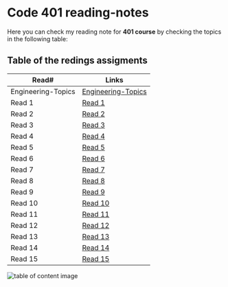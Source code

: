 # Code 401 reading-notes

Here you can check my reading note for **401 course** by checking the topics in the following table:

## Table of the redings assigments 

Read#      |      Links
-----------|-------------
Engineering-Topics     |  [Engineering-Topics](https://malekhassan.github.io/reading-notes/Code401-AdvancedSoftwareDevelopment/Engineering-Topics)
Read 1     |  [Read 1](https://malekhassan.github.io/reading-notes/Code401-AdvancedSoftwareDevelopment/read01)
Read 2     |  [Read 2](https://malekhassan.github.io/reading-notes/Code401-AdvancedSoftwareDevelopment/read02)
Read 3     |  [Read 3](https://malekhassan.github.io/reading-notes/Code401-AdvancedSoftwareDevelopment/read03)
Read 4     |  [Read 4](https://malekhassan.github.io/reading-notes/Code401-AdvancedSoftwareDevelopment/read04)
Read 5     |  [Read 5]()
Read 6     |  [Read 6]()
Read 7     |  [Read 7]()
Read 8     |  [Read 8]()
Read 9     |  [Read 9]()
Read 10    |  [Read 10]()
Read 11    |  [Read 11]()
Read 12    |  [Read 12]()
Read 13    |  [Read 13]()
Read 14   |  [Read 14]()
Read 15   |  [Read 15]()

![table of content image](https://notionpress.com/blog/wp-content/uploads/2015/07/table-of-contents1.jpg)